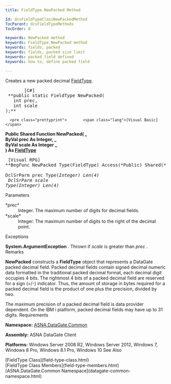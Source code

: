 ```yaml
---
title: FieldType.NewPacked Method

Id: dcsFieldTypeClassNewPackedMethod
TocParent: dcsFieldTypeMethods
TocOrder: 8

keywords: NewPacked method
keywords: FieldType.NewPacked method
keywords: fields, packed
keywords: fields, packed size limit
keywords: packed field defined
keywords: how to, define packed field

---
```


Creates a new packed decimal [ FieldType](field-type-class.html).
<pre class="prettyprint">       <span class="lang">[C#]</span>
 **public static FieldType NewPacked(<br />   int prec,<br />   int scale<br />);**  </pre>
      <pre class="prettyprint">       <span class="lang">[Visual Basic] </span>
 **Public Shared Function NewPacked( _<br />   ByVal prec As Integer, _<br />   ByVal scale As Integer _<br />) As [FieldType](field-type-class.html)**  </pre>
      <pre class="prettyprint">
        <span class="lang">[Visual RPG]</span>
 **BegFunc NewPacked Type(FieldType) Access(*Public) Shared(*Yes)<br />   DclSrParm prec Type(*Integer) Len(4)<br />   DclSrParm scale Type(*Integer) Len(4)** 
      </pre>

Parameters

<dl>
        <dt>
 *prec* 
        </dt>
        <dd>Integer.  The maximum number of digits for decimal fields. </dd>
        <dt>
 *scale* 
        </dt>
        <dd>Integer.  The maximum number of digits to the right of the decimal point.
							</dd>
</dl>

Exceptions

**System.ArgumentException** . Thrown if *scale* is greater than *prec* .
Remarks

**NewPacked** constructs a **FieldType** object that represents a DataGate packed decimal field. Packed decimal fields contain signed decimal numeric data formatted in the traditional packed decimal format, each decimal digit occupies 4 bits. The rightmost 4 bits of a packed decimal field are reserved for a sign (+/-) indicator. Thus, the amount of storage in bytes required for a packed decimal field is the product of one plus the precision, divided by two. 

The maximum precision of a packed decimal field is data provider dependent. On the IBM i platform, packed decimal fields may have up to 31 digits. 
Requirements

**Namespace:** [ASNA.DataGate.Common](datagate-common-namespace.html)

<span> **Assembly:** ASNA DataGate Client</span> 

**Platforms:** Windows Server 2008 R2, Windows Server 2012, Windows 7, Windows 8 Pro, Windows 8.1 Pro, Windows 10
See Also

<dl />
      [FieldType Class](field-type-class.html)
      <br />
      [FieldType Class Members](field-type-members.html)
      <br />
      [ASNA.DataGate.Common Namespace](datagate-common-namespace.html)

